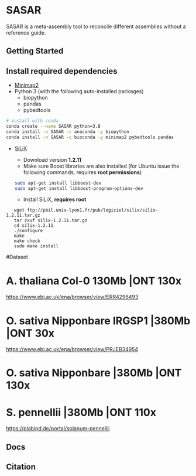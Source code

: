 # SASAR 

SASAR is a meta-assembly tool to reconcile different assemblies without a reference guide. 

## Getting Started
## Install required dependencies

- [Minimap2](https://github.com/lh3/minimap2)
- Python 3 (with the following auto-installed packages)
    - biopython
    - pandas
    - pybedtools 
```bash
# install with conda
conda create --name SASAR python=3.8
conda install -n SASAR -c anaconda -y biopython
conda install -n SASAR -c bioconda -y minimap2 pybedtools pandas

```
    
- [SiLiX](http://lbbe.univ-lyon1.fr/-SiLiX-?lang=en)

   * Download version **1.2.11**
   * Make sure Boost libraries are also installed (for Ubuntu issue the following commands, requires **root permissions**)
   ```bash
   sudo apt-get install libboost-dev
   sudo apt-get install libboost-program-options-dev
   ```
   * Install SiLiX, **requires root**
```
   wget ftp://pbil.univ-lyon1.fr/pub/logiciel/silix/silix-1.2.11.tar.gz
   tar zxvf silix-1.2.11.tar.gz
   cd silix-1.2.11
   ./configure
   make
   make check
   sudo make install
```
#Dataset 
# A. thaliana Col-0 130Mb |ONT 130x 
https://www.ebi.ac.uk/ena/browser/view/ERR4296493

# O. sativa Nipponbare IRGSP1 |380Mb |ONT 30x
https://www.ebi.ac.uk/ena/browser/view/PRJEB34954

# O. sativa Nipponbare  |380Mb |ONT 130x
# S. pennellii  |380Mb |ONT 110x
https://plabipd.de/portal/solanum-pennellii

## Docs
## Citation
